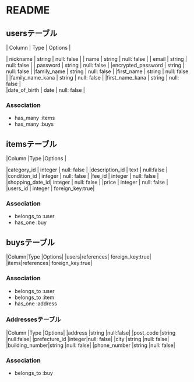 
# README

## usersテーブル
| Column                 | Type   | Options     |

| nickname               | string | null: false |
| name                   | string | null: false |
| email                  | string | null: false |
| password               | string | null: false |
|encrypted_password      | string | null: false |
|family_name             | string | null: false |
|first_name              | string | null: false | 
|family_name_kana        | string | null: false |
|first_name_kana         | string | null: false |    
|date_of_birth           | date   | null: false | 

### Association
- has_many :items
- has_many :buys



## itemsテーブル

|Column          |Type     |Options     |

|category_id     | integer  | null: false |
|description_id  | text     | null:false  |
|condition_id    | integer  | null: false |
|fee_id          | integer  | null: false |
|shopping_date_id| integer  | null: false |
|price           | integer  | null: false |
|users_id        | integer  | foreign_key:true|


### Association
- belongs_to :user
- has_one    :buy

## buysテーブル

|Column|Type        |Options|
|users|references| foreign_key:true|
|items|references| foreign_key:true|


### Association
- belongs_to  :user
- belongs_to  :item
- has_one     :address



### Addressesテーブル
|Column         |Type   |Options|
|address        |string |null:false|
|post_code      |string |null:false|
|prefecture_id  |integer|null: false|
|city           |string |null: false|
|building_number|string |null: false|
|phone_number   |string |null: false|




### Association
- belongs_to  :buy


